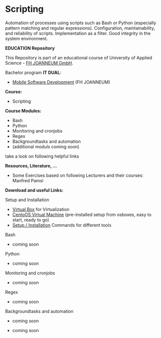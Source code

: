 # Scripting #
Automation of processes using scripts such as Bash or Python (especially pattern matching and regular expressions). Configuration, maintainability, and reliability of scripts. Implementation as a filter. Good integrity in the system environment. 

**EDUCATION Repository**

This Repository is part of an educational course of University of Applied Science - [FH JOANNEUM GmbH](https://www.fh-joanneum.at/iit).

Bachelor program **IT DUAL**:

- [Mobile Software Development](https://www.fh-joanneum.at/msd) (FH JOANNEUM)

**Course:**

- Scripting


**Course Modules:**

- Bash
- Python
- Monitoring and cronjobs
- Regex
- Backgroundtasks and automation
- (additional moduls coming soon)

take a look on following helpful links 


**Resources, Literature, ...**

- Some Exercises based on following Lecturers and their courses: Manfred Pamsl


**Download and useful Links:**

Setup and Installation

- [Virtual Box](https://www.virtualbox.org/ "VirtualBox") for Virtualization
- [CentoOS Virtual Machine](https://www.osboxes.org/centos/ "Virtual Machine") (pre-installed setup from osboxes, easy to start, ready to go)
- [Setup / Installation](setup-exercises.md "Setup / Installation") Commands for different tools

Bash

- coming soon

Python

- coming soon

Monitoring and cronjobs

- coming soon

Regex

- coming soon

Backgroundtasks and automation

- coming soon


- coming soon 

